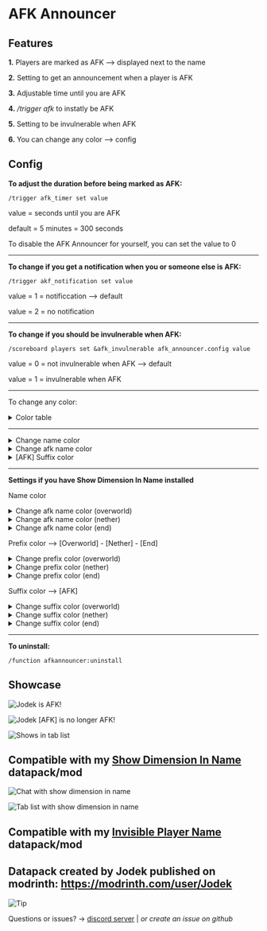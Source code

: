 # AFK Announcer

## Features

**1.** Players are marked as AFK --> displayed next to the name

**2.** Setting to get an announcement when a player is AFK

**3.** Adjustable time until you are AFK

**4.** _/trigger afk_  to instatly be AFK

**5.** Setting to be invulnerable when AFK

**6.** You can change any color --> config


## Config

**To adjust the duration before being marked as AFK:**

```
/trigger afk_timer set value
```
value = seconds until you are AFK

default = 5 minutes = 300 seconds

To disable the AFK Announcer for yourself, you can set the value to 0

---
**To change if you get a notification when you or someone else is AFK:**

```
/trigger akf_notification set value
```
value = 1 = notificcation --> default

value = 2 = no notification

---
**To change if you should be invulnerable when AFK:**

```
/scoreboard players set &afk_invulnerable afk_announcer.config value
```
value = 0 = not invulnerable when AFK --> default

value = 1 = invulnerable when AFK

---

To change any color:

<details>
<summary>Color table</summary>
  
1 - aqua

2 - black

3 - blue

4 - dark_aqua

5 - dark_blue

6 - dark_gray

7 - dark_green

8 - dark_purple

9 - dark_red

10 - gold

11 - gray

12 - green

13 - light_purple

14 - red

15 - white

16 - yellow

</details>

---

<details>
<summary>Change name color</summary>

Color of the normal name

default = white

```
/scoreboard players set &name_color name_color.jodek value
```
value = color --> look at color table

</details>

<details>
<summary>Change afk name color</summary>

Color of the name when AFK

default = gray

```
/scoreboard players set &name_color_afk name_color.jodek value
```
value = color --> look at color table

</details>

<details>
<summary>[AFK] Suffix color</summary>

Color of the [AFK suffix]

default = dark_gray

```
/scoreboard players set &suffix_color_afk name_color.jodek value
```
value = color --> look at color table

</details>

---
**Settings if you have Show Dimension In Name installed**

Name color

<details>
<summary>Change afk name color (overworld)</summary>

Color of the name when AFK in the overworld

default = gray

```
/scoreboard players set &name_color_afk_overworld name_color.jodek value
```
value = color --> look at color table

</details>

<details>
<summary>Change afk name color (nether)</summary>

Color of the name when AFK in the nether

default = gray

```
/scoreboard players set &name_color_afk_nether name_color.jodek value
```
value = color --> look at color table

</details>

<details>
<summary>Change afk name color (end)</summary>

Color of the name when AFK in the end

default = gray

```
/scoreboard players set &name_color_afk_end name_color.jodek value
```
value = color --> look at color table

</details>

Prefix color --> [Overworld] - [Nether] - [End]

<details>
<summary>Change prefix color (overworld)</summary>

Color of the prefix when AFK in the overworld

default = green

```
/scoreboard players set &prefix_color_afk_overworld name_color.jodek value
```
value = color --> look at color table

</details>

<details>
<summary>Change prefix color (nether)</summary>

Color of the prefix when AFK in the nether

default = red

```
/scoreboard players set &prefix_color_afk_nether name_color.jodek value
```
value = color --> look at color table

</details>

<details>
<summary>Change prefix color (end)</summary>

Color of the prefix when AFK in the end

default = dark_purple

```
/scoreboard players set &prefix_color_afk_end name_color.jodek value
```
value = color --> look at color table

</details>

Suffix color --> [AFK]

<details>
<summary>Change suffix color (overworld)</summary>

Color of the suffix when AFK in the overworld

default = dark_gray

```
/scoreboard players set &suffix_color_afk_overworld name_color.jodek value
```
value = color --> look at color table

</details>

<details>
<summary>Change suffix color (nether)</summary>

Color of the suffix when AFK in the nether

default = dark_gray

```
/scoreboard players set &suffix_color_afk_nether name_color.jodek value
```
value = color --> look at color table

</details>

<details>
<summary>Change suffix color (end)</summary>

Color of the suffix when AFK in the end

default = dark_gray

```
/scoreboard players set &suffix_color_afk_end name_color.jodek value
```
value = color --> look at color table

</details>

---

**To uninstall:**

```
/function afkannouncer:uninstall
```


## Showcase

![Jodek is AFK!](https://cdn.modrinth.com/data/cached_images/43a25d49935a755af7c2d746881490260edfcfab.png)

![Jodek [AFK] is no longer AFK!](https://cdn.modrinth.com/data/cached_images/ec65120d4d5997cbe8608015afdd00b9ae4ea669.png)

![Shows in tab list](https://cdn.modrinth.com/data/cached_images/39d8c1b4d89d107bc12a0d4343629d451beb8e0d.png)



## Compatible with my [Show Dimension In Name ](https://modrinth.com/project/show-dimension-in-name) datapack/mod

![Chat with show dimension in name](https://cdn.modrinth.com/data/cached_images/2559ce98b9deb6a4004c0bebf60aa67fdaf81467.png)

![Tab list with show dimension in name](https://cdn.modrinth.com/data/cached_images/80a8d860ec8a73404baf1b47d1e607d191917e68.png)

## Compatible with my [Invisible Player Name]([https://modrinth.com/datapack/afk-announcer](https://modrinth.com/datapack/invisible-player-name)) datapack/mod



## Datapack created by Jodek published on modrinth: https://modrinth.com/user/Jodek

<picture>
   <source media="(prefers-color-scheme: light)" srcset="https://raw.githubusercontent.com/Mqxx/GitHub-Markdown/main/blockquotes/badge/light-theme/tip.svg">
  <img alt="Tip" src="https://raw.githubusercontent.com/Mqxx/GitHub-Markdown/main/blockquotes/badge/dark-theme/tip.svg">
 </picture><br>
 
Questions or issues? -> [discord server](https://discord.gg/z2n3qTzQY6) | _or create an issue on github_
